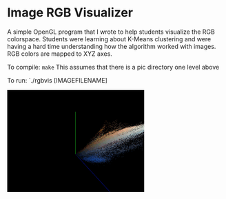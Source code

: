 # Image RGB Visualizer

A simple OpenGL program that I wrote to help students visualize the RGB colorspace. Students were learning about K-Means clustering and were having a hard time understanding how the algorithm worked with images. RGB colors are mapped to XYZ axes.

To compile: `make`
This assumes that there is a pic directory one level above

To run: `./rgbvis [IMAGEFILENAME]

![Sample Program View](rgbvis.gif)